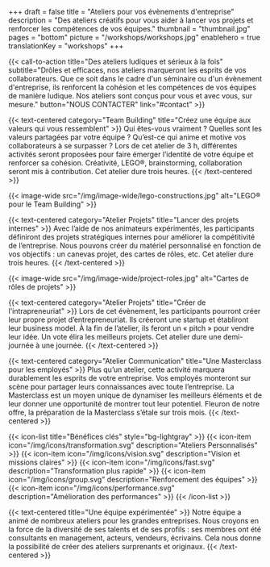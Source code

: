 +++
draft 			= false
title 			= "Ateliers pour vos évènements d'entreprise"
description		= "Des ateliers créatifs pour vous aider à lancer vos projets et renforcer les compétences de vos équipes."
thumbnail		= "thumbnail.jpg"
pages			= "bottom"
picture			= "/workshops/workshops.jpg"
enablehero		= true
translationKey	= "workshops"
+++

{{< call-to-action title="Des ateliers ludiques et sérieux à la fois" subtitle="Drôles et efficaces, nos ateliers marqueront les esprits de vos collaborateurs. Que ce soit dans le cadre d'un séminaire ou d'un évènement d'entreprise, ils renforcent la cohésion et les compétences de vos équipes de manière ludique. Nos ateliers sont conçus pour vous et avec vous, sur mesure." button="NOUS CONTACTER" link="#contact" >}}

{{< text-centered category="Team Building" title="Créez une équipe aux valeurs qui vous ressemblent" >}}
Qui êtes-vous vraiment ? Quelles sont les valeurs partagées par votre équipe ? Qu’est-ce qui anime et motive vos collaborateurs à se surpasser ? Lors de cet atelier de 3 h, différentes activités seront proposées pour faire émerger l’identité de votre équipe et renforcer sa cohésion. Créativité, LEGO®, brainstorming, collaboration seront mis à contribution. Cet atelier dure trois heures.
{{< /text-centered >}}

{{< image-wide src="/img/image-wide/lego-constructions.jpg" alt="LEGO® pour le Team Building" >}}

{{< text-centered category="Atelier Projets" title="Lancer des projets internes" >}}
Avec l’aide de nos animateurs expérimentés, les participants définiront des projets stratégiques internes pour améliorer la compétitivité de l’entreprise. Nous pouvons créer du matériel personnalisé en fonction de vos objectifs : un canevas projet, des cartes de rôles, etc. Cet atelier dure trois heures.
{{< /text-centered >}}

{{< image-wide src="/img/image-wide/project-roles.jpg" alt="Cartes de rôles de projets" >}}

{{< text-centered category="Atelier Projets" title="Créer de l'intrapreneuriat" >}}
Lors de cet évènement, les participants pourront créer leur propre projet d’entrepreneuriat. Ils créeront une startup et établiront leur business model. À la fin de l’atelier, ils feront un « pitch » pour vendre leur idée. Un vote élira les meilleurs projets. Cet atelier dure une demi-journée à une journée.
{{< /text-centered >}}

{{< text-centered category="Atelier Communication" title="Une Masterclass pour les employés" >}}
Plus qu’un atelier, cette activité marquera durablement les esprits de votre entreprise. Vos employés monteront sur scène pour partager leurs connaissances avec toute l’entreprise. La Masterclass est un moyen unique de dynamiser les meilleurs éléments et de leur donner une opportunité de montrer tout leur potentiel. Fleuron de notre offre, la préparation de la Masterclass s’étale sur trois mois.
{{< /text-centered >}}

{{< icon-list title="Bénéfices clés" style="bg-lightgray" >}}
	{{< icon-item icon="/img/icons/transformation.svg" description="Ateliers Personnalisés" >}}
	{{< icon-item icon="/img/icons/vision.svg" description="Vision et missions claires" >}}
	{{< icon-item icon="/img/icons/fast.svg" description="Transformation plus rapide" >}}
	{{< icon-item icon="/img/icons/group.svg" description="Renforcement des équipes" >}}
	{{< icon-item icon="/img/icons/performance.svg" description="Amélioration des performances" >}}
{{< /icon-list >}}

{{< text-centered title="Une équipe expérimentée" >}}
Notre équipe a animé de nombreux ateliers pour les grandes entreprises. Nous croyons en la force de la diversité de ses talents et de ses profils : ses membres ont été consultants en management, acteurs, vendeurs, écrivains. Cela nous donne la possibilité de créer des ateliers surprenants et originaux.
{{< /text-centered >}}
